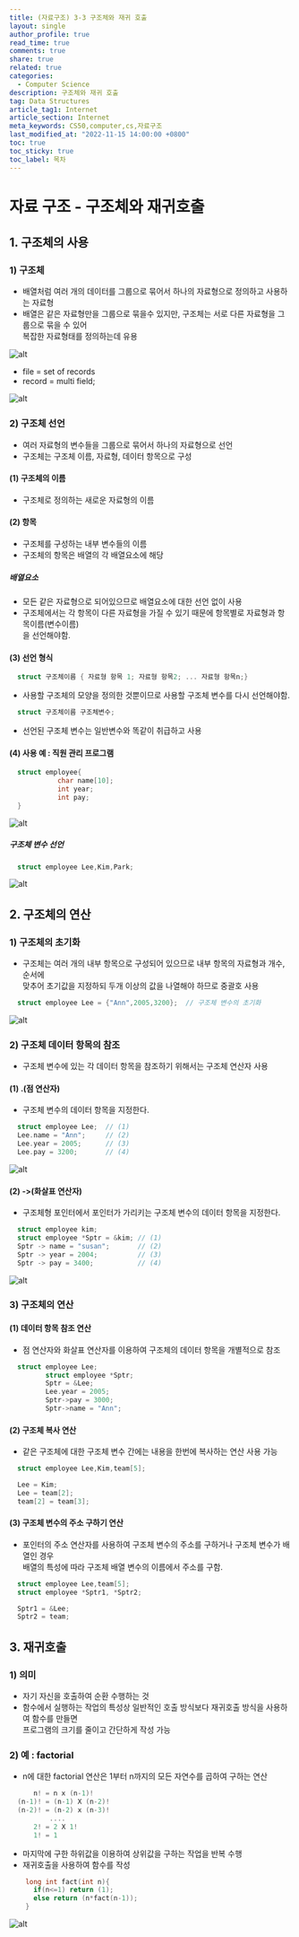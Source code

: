 ```yaml
---
title: (자료구조) 3-3 구조체와 재귀 호출
layout: single
author_profile: true
read_time: true
comments: true
share: true
related: true
categories:
  - Computer Science
description: 구조체와 재귀 호출
tag: Data Structures
article_tag1: Internet
article_section: Internet
meta_keywords: CS50,computer,cs,자료구조
last_modified_at: "2022-11-15 14:00:00 +0800"
toc: true
toc_sticky: true
toc_label: 목차
---
```


# 자료 구조 - 구조체와 재귀호출

## 1. 구조체의 사용

### 1) 구조체

- 배열처럼 여러 개의 데이터를 그룹으로 묶어서 하나의 자료형으로 정의하고 사용하는 자료형
- 배열은 같은 자료형만을 그룹으로 묶을수 있지만, 구조체는 서로 다른 자료형을 그룹으로 묶을 수 있어  
  복잡한 자료형태를 정의하는데 유용

![alt](/assets/images/post/ComputerStudy/57.png)

- file = set of records
- record = multi field;

![alt](/assets/images/post/ComputerStudy/58.png)

### 2) 구조체 선언

- 여러 자료형의 변수들을 그룹으로 묶어서 하나의 자료형으로 선언
- 구조체는 구조체 이름, 자료형, 데이터 항목으로 구성

#### (1) 구조체의 이름

- 구조체로 정의하는 새로운 자료형의 이름

#### (2) 항목

- 구조체를 구성하는 내부 변수들의 이름
- 구조체의 항목은 배열의 각 배열요소에 해당

##### 배열요소

- 모든 같은 자료형으로 되어있으므로 배열요소에 대한 선언 없이 사용
- 구조체에서는 각 항목이 다른 자료형을 가질 수 있기 때문에 항목별로 자료형과 항목이름(변수이름)  
  을 선언해야함.

#### (3) 선언 형식

```c++
  struct 구조체이름 { 자료형 항목 1; 자료형 항목2; ... 자료형 항목n;}
```

- 사용할 구조체의 모양을 정의한 것뿐이므로 사용할 구조체 변수를 다시 선언해야함.

```c
  struct 구조체이름 구조체변수;
```

- 선언된 구조체 변수는 일반변수와 똑같이 취급하고 사용

#### (4) 사용 예 : 직원 관리 프로그램

```c
  struct employee{
            char name[10];
            int year;
            int pay;
  }
```

![alt](/assets/images/post/ComputerStudy/59.png)

##### 구조체 변수 선언

```c
  struct employee Lee,Kim,Park;
```

![alt](/assets/images/post/ComputerStudy/60.png)

## 2. 구조체의 연산

### 1) 구조체의 초기화

- 구조체는 여러 개의 내부 항목으로 구성되어 있으므로 내부 항목의 자료형과 개수, 순서에  
  맞추어 초기값을 지정하되 두개 이상의 값을 나열해야 하므로 중괄호 사용

```c
  struct employee Lee = {"Ann",2005,3200};  // 구조체 변수의 초기화
```

![alt](/assets/images/post/ComputerStudy/61.png)

### 2) 구조체 데이터 항목의 참조

- 구조체 변수에 있는 각 데이터 항목을 참조하기 위해서는 구조체 연산자 사용

#### (1) .(점 연산자)

- 구조체 변수의 데이터 항목을 지정한다.

```c
  struct employee Lee;  // (1)
  Lee.name = "Ann";     // (2)
  Lee.year = 2005;      // (3)
  Lee.pay = 3200;       // (4)
```

![alt](/assets/images/post/ComputerStudy/62.png)

#### (2) ->(화살표 연산자)

- 구조체형 포인터에서 포인터가 가리키는 구조체 변수의 데이터 항목을 지정한다.

```c
  struct employee kim;
  struct employee *Sptr = &kim; // (1)
  Sptr -> name = "susan";       // (2)
  Sptr -> year = 2004;          // (3)
  Sptr -> pay = 3400;           // (4)
```

![alt](/assets/images/post/ComputerStudy/63.png)

### 3) 구조체의 연산

#### (1) 데이터 항목 참조 연산

- 점 연산자와 화살표 연산자를 이용하여 구조체의 데이터 항목을 개별적으로 참조

```c
  struct employee Lee;
         struct employee *Sptr;
         Sptr = &Lee;
         Lee.year = 2005;
         Sptr->pay = 3000;
         Sptr->name = "Ann";
```

#### (2) 구조체 복사 연산

- 같은 구조체에 대한 구조체 변수 간에는 내용을 한번에 복사하는 연산 사용 가능

```c
  struct employee Lee,Kim,team[5];

  Lee = Kim;
  Lee = team[2];
  team[2] = team[3];
```

#### (3) 구조체 변수의 주소 구하기 연산

- 포인터의 주소 연산자를 사용하여 구조체 변수의 주소를 구하거나 구조체 변수가 배열인 경우  
  배열의 특성에 따라 구조체 배열 변수의 이름에서 주소를 구함.

```c
  struct employee Lee,team[5];
  struct employee *Sptr1, *Sptr2;

  Sptr1 = &Lee;
  Sptr2 = team;
```

## 3. 재귀호출

### 1) 의미

- 자기 자신을 호출하여 순환 수행하는 것
- 함수에서 실행하는 작업의 특성상 일반적인 호출 방식보다 재귀호출 방식을 사용하여 함수를 만들면  
  프로그램의 크기를 줄이고 간단하게 작성 가능

### 2) 예 : factorial

- n에 대한 factorial 연산은 1부터 n까지의 모든 자연수를 곱하여 구하는 연산

```c
      n! = n x (n-1)!
  (n-1)! = (n-1) X (n-2)!
  (n-2)! = (n-2) x (n-3)!
          ....
      2! = 2 X 1!
      1! = 1
```

- 마지막에 구한 하위값을 이용하여 상위값을 구하는 작업을 반복 수행
- 재귀호출을 사용하여 함수를 작성

```c
    long int fact(int n){
      if(n<=1) return (1);
      else return (n*fact(n-1));
    }
```

![alt](/assets/images/post/ComputerStudy/64.png)
